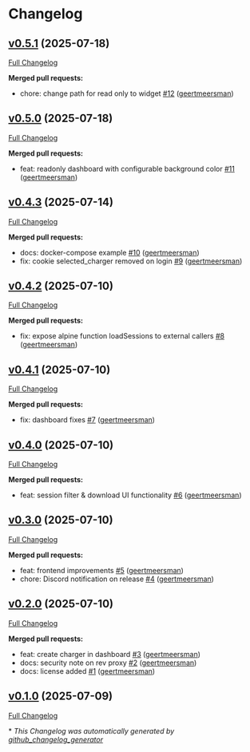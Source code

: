 # Changelog

## [v0.5.1](https://github.com/geertmeersman/ev-charger-server/tree/v0.5.1) (2025-07-18)

[Full Changelog](https://github.com/geertmeersman/ev-charger-server/compare/v0.5.0...v0.5.1)

**Merged pull requests:**

- chore: change path for read only to widget [\#12](https://github.com/geertmeersman/ev-charger-server/pull/12) ([geertmeersman](https://github.com/geertmeersman))

## [v0.5.0](https://github.com/geertmeersman/ev-charger-server/tree/v0.5.0) (2025-07-18)

[Full Changelog](https://github.com/geertmeersman/ev-charger-server/compare/v0.4.3...v0.5.0)

**Merged pull requests:**

- feat: readonly dashboard with configurable background color [\#11](https://github.com/geertmeersman/ev-charger-server/pull/11) ([geertmeersman](https://github.com/geertmeersman))

## [v0.4.3](https://github.com/geertmeersman/ev-charger-server/tree/v0.4.3) (2025-07-14)

[Full Changelog](https://github.com/geertmeersman/ev-charger-server/compare/v0.4.2...v0.4.3)

**Merged pull requests:**

- docs: docker-compose example [\#10](https://github.com/geertmeersman/ev-charger-server/pull/10) ([geertmeersman](https://github.com/geertmeersman))
- fix: cookie selected\_charger removed on login [\#9](https://github.com/geertmeersman/ev-charger-server/pull/9) ([geertmeersman](https://github.com/geertmeersman))

## [v0.4.2](https://github.com/geertmeersman/ev-charger-server/tree/v0.4.2) (2025-07-10)

[Full Changelog](https://github.com/geertmeersman/ev-charger-server/compare/v0.4.1...v0.4.2)

**Merged pull requests:**

- fix: expose alpine function loadSessions to external callers [\#8](https://github.com/geertmeersman/ev-charger-server/pull/8) ([geertmeersman](https://github.com/geertmeersman))

## [v0.4.1](https://github.com/geertmeersman/ev-charger-server/tree/v0.4.1) (2025-07-10)

[Full Changelog](https://github.com/geertmeersman/ev-charger-server/compare/v0.4.0...v0.4.1)

**Merged pull requests:**

- fix: dashboard fixes [\#7](https://github.com/geertmeersman/ev-charger-server/pull/7) ([geertmeersman](https://github.com/geertmeersman))

## [v0.4.0](https://github.com/geertmeersman/ev-charger-server/tree/v0.4.0) (2025-07-10)

[Full Changelog](https://github.com/geertmeersman/ev-charger-server/compare/v0.3.0...v0.4.0)

**Merged pull requests:**

- feat: session filter & download UI functionality [\#6](https://github.com/geertmeersman/ev-charger-server/pull/6) ([geertmeersman](https://github.com/geertmeersman))

## [v0.3.0](https://github.com/geertmeersman/ev-charger-server/tree/v0.3.0) (2025-07-10)

[Full Changelog](https://github.com/geertmeersman/ev-charger-server/compare/v0.2.0...v0.3.0)

**Merged pull requests:**

- feat: frontend improvements [\#5](https://github.com/geertmeersman/ev-charger-server/pull/5) ([geertmeersman](https://github.com/geertmeersman))
- chore: Discord notification on release [\#4](https://github.com/geertmeersman/ev-charger-server/pull/4) ([geertmeersman](https://github.com/geertmeersman))

## [v0.2.0](https://github.com/geertmeersman/ev-charger-server/tree/v0.2.0) (2025-07-10)

[Full Changelog](https://github.com/geertmeersman/ev-charger-server/compare/v0.1.0...v0.2.0)

**Merged pull requests:**

- feat: create charger in dashboard [\#3](https://github.com/geertmeersman/ev-charger-server/pull/3) ([geertmeersman](https://github.com/geertmeersman))
- docs: security note on rev proxy [\#2](https://github.com/geertmeersman/ev-charger-server/pull/2) ([geertmeersman](https://github.com/geertmeersman))
- docs: license added [\#1](https://github.com/geertmeersman/ev-charger-server/pull/1) ([geertmeersman](https://github.com/geertmeersman))

## [v0.1.0](https://github.com/geertmeersman/ev-charger-server/tree/v0.1.0) (2025-07-09)

[Full Changelog](https://github.com/geertmeersman/ev-charger-server/compare/98585dc6966ba65b62574472eac5f8d8ac811270...v0.1.0)



\* *This Changelog was automatically generated by [github_changelog_generator](https://github.com/github-changelog-generator/github-changelog-generator)*
